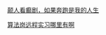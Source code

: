 [颠人看癫剧，如果奔跑是我的人生](https://www.nowcoder.com/feed/main/detail/3b0c708b9ff4450590c6a525a15a988b?fromPut=jj-github&urlSource=extension-api)

[算法岗远程实习哪里有啊](https://www.nowcoder.com/discuss/578463940737318912?fromPut=jj-github&urlSource=extension-api)